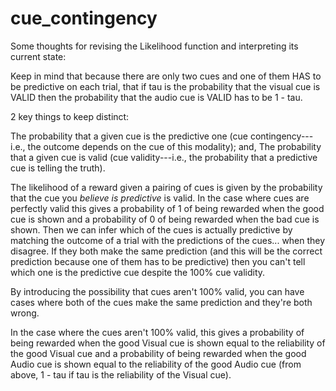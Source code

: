 # cue_contingency
Some thoughts for revising the Likelihood function and interpreting its current state:

Keep in mind that because there are only two cues and one of them HAS to be predictive on each trial, that if tau is the probability that the visual cue is VALID then the probability that the audio cue is VALID has to be 1 - tau.

2 key things to keep distinct:

The probability that a given cue is the predictive one (cue contingency---i.e., the outcome depends on the cue of this modality); and, 
The probability that a given cue is valid (cue validity---i.e., the probability that a predictive cue is telling the truth).

The likelihood of a reward given a pairing of cues is given by the probability that the cue you *believe is predictive* is valid. In the case where cues are perfectly valid this gives a probability of 1 of being rewarded when the good cue is shown and a probability of 0 of being rewarded when the bad cue is shown. Then we can infer which of the cues is actually predictive by matching the outcome of a trial with the predictions of the cues... when they disagree. If they both make the same prediction (and this will be the correct prediction because one of them has to be predictive) then you can't tell which one is the predictive cue despite the 100% cue validity.

By introducing the possibility that cues aren't 100% valid, you can have cases where both of the cues make the same prediction and they're both wrong.

In the case where the cues aren't 100% valid, this gives a probability of being rewarded when the good Visual cue is shown equal to the reliability of the good Visual cue and a probability of being rewarded when the good Audio cue is shown equal to the reliability of the good Audio cue (from above, 1 - tau if tau is the reliability of the Visual cue).

